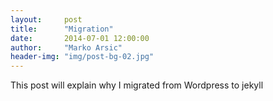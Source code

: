```yaml
---
layout:     post
title:      "Migration"
date:       2014-07-01 12:00:00
author:     "Marko Arsic"
header-img: "img/post-bg-02.jpg"
---
```


<p>This post will explain why I migrated from Wordpress to jekyll</p>
